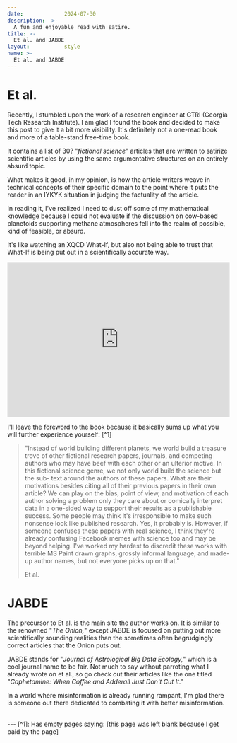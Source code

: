 ```yaml
---
date:             2024-07-30
description:  >-
  A fun and enjoyable read with satire.
title: >-
  Et al. and JABDE
layout:           style
name: >-
  Et al. and JABDE
---
```


# Et al.

Recently, I stumbled upon the work of a research engineer at GTRI (Georgia Tech Research Institute). I am glad I found the book and decided to make this post to give it a bit more visibility. It's definitely not a one-read book and more of a table-stand free-time book. 

It contains a list of 30? "*fictional science*" articles that are written to satirize scientific articles by using the same argumentative structures on an entirely absurd topic. 

What makes it good, in my opinion, is how the article writers weave in technical concepts of their specific domain to the point where it puts the reader in an IYKYK situation in judging the factuality of the article. 

In reading it, I've realized I need to dust off some of my mathematical knowledge because I could not evaluate if the discussion on cow-based planetoids supporting methane atmospheres fell into the realm of possible, kind of feasible, or absurd.

It's like watching an XQCD What-If, but also not being able to trust that What-If is being put out in a scientifically accurate way.

<iframe class="py-3" width="100%" height="350" src="https://www.youtube.com/embed/RgBYohJ7mIk?si=wU97oGLMQQFBnGa1" title="YouTube video player" frameborder="0" allow="accelerometer; autoplay; clipboard-write; encrypted-media; gyroscope; picture-in-picture; web-share" referrerpolicy="strict-origin-when-cross-origin" allowfullscreen></iframe>

I'll leave the foreword to the book because it basically sums up what you will further experience yourself: [^1]

>"Instead of world building different planets, we world build a treasure trove of other fictional research papers, journals, and competing authors who may have beef with each other or an  ulterior motive. In this fictional science genre, we not only world build the science but the sub- text around the authors of these papers. What are their motivations besides citing all of their  previous papers in their own article? We can play on the bias, point of view, and motivation of  each author solving a problem only they care about or comically interpret data in a one-sided  way to support their results as a publishable success. Some people may think it's irresponsible  to make such nonsense look like published research. Yes, it probably is. However, if someone  confuses these papers with real science, I think they're already confusing Facebook memes  with science too and may be beyond helping. I've worked my hardest to discredit these works  with terrible MS Paint drawn graphs, grossly informal language, and made-up author names,  but not everyone picks up on that."
> <figcaption class="blockquote-footer">Et al.</figcaption>

# JABDE

The precursor to Et al. is the main site the author works on. It is similar to the renowned "*The Onion,*" except JABDE is focused on putting out more scientifically sounding realities than the sometimes often begrudgingly correct articles that the Onion puts out.

JABDE stands for "*Journal of Astrological Big Data Ecology,*" which is a cool journal name to be fair. Not much to say without parroting what I already wrote on et al., so go check out their articles like the one titled "*Caphetamine: When Coffee and Adderall Just Don't Cut It.*"

In a world where misinformation is already running rampant, I'm glad there is someone out there dedicated to combating it with better misinformation.

<br/>
---
[^1]: Has empty pages saying: [this page was left blank because I get paid by the page]
